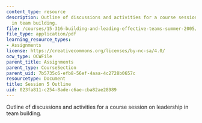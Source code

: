 ```yaml
---
content_type: resource
description: Outline of discussions and activities for a course session on leadership
  in team building.
file: /courses/15-316-building-and-leading-effective-teams-summer-2005/023fa811c2548adec6aecba82ae28989_5.pdf
file_type: application/pdf
learning_resource_types:
- Assignments
license: https://creativecommons.org/licenses/by-nc-sa/4.0/
ocw_type: OCWFile
parent_title: Assignments
parent_type: CourseSection
parent_uid: 7b5735c6-efb8-56ef-4aaa-4c2728b0657c
resourcetype: Document
title: Session 5 Outline
uid: 023fa811-c254-8ade-c6ae-cba82ae28989
---
```

Outline of discussions and activities for a course session on leadership in team building.